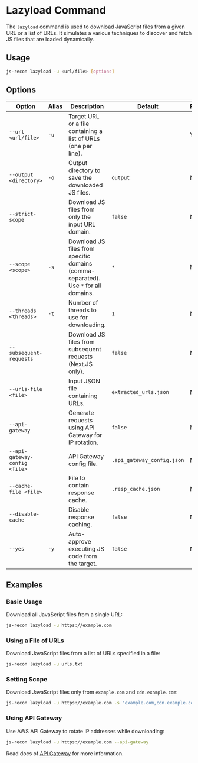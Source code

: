 # Lazyload Command

The `lazyload` command is used to download JavaScript files from a given URL or a list of URLs. It simulates a various techniques to discover and fetch JS files that are loaded dynamically.

## Usage

```bash
js-recon lazyload -u <url/file> [options]
```

## Options

| Option | Alias | Description | Default | Required |
| --- | --- | --- | --- | --- |
| `--url <url/file>` | `-u` | Target URL or a file containing a list of URLs (one per line). | | Yes |
| `--output <directory>` | `-o` | Output directory to save the downloaded JS files. | `output` | No |
| `--strict-scope` | | Download JS files from only the input URL domain. | `false` | No |
| `--scope <scope>` | `-s` | Download JS files from specific domains (comma-separated). Use `*` for all domains. | `*` | No |
| `--threads <threads>` | `-t` | Number of threads to use for downloading. | `1` | No |
| `--subsequent-requests` | | Download JS files from subsequent requests (Next.JS only). | `false` | No |
| `--urls-file <file>` | | Input JSON file containing URLs. | `extracted_urls.json` | No |
| `--api-gateway` | | Generate requests using API Gateway for IP rotation. | `false` | No |
| `--api-gateway-config <file>` | | API Gateway config file. | `.api_gateway_config.json` | No |
| `--cache-file <file>` | | File to contain response cache. | `.resp_cache.json` | No |
| `--disable-cache` | | Disable response caching. | `false` | No |
| `--yes` | `-y` | Auto-approve executing JS code from the target. | `false` | No |

## Examples

### Basic Usage

Download all JavaScript files from a single URL:

```bash
js-recon lazyload -u https://example.com
```

### Using a File of URLs

Download JavaScript files from a list of URLs specified in a file:

```bash
js-recon lazyload -u urls.txt
```

### Setting Scope

Download JavaScript files only from `example.com` and `cdn.example.com`:

```bash
js-recon lazyload -u https://example.com -s "example.com,cdn.example.com"
```

### Using API Gateway

Use AWS API Gateway to rotate IP addresses while downloading:

```bash
js-recon lazyload -u https://example.com --api-gateway
```

Read docs of [API Gateway](./api-gateway.md) for more information.